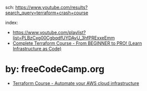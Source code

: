 sch: https://www.youtube.com/results?search_query=terraform+crash+course

index:
- https://www.youtube.com/playlist?list=PLBzCxg00CgbqdfUYDAvU_3hfPRExxeEmm
- [Complete Terraform Course - From BEGINNER to PRO! (Learn Infrastructure as Code)](https://youtu.be/7xngnjfIlK4)

# by: freeCodeCamp.org
- [Terraform Course - Automate your AWS cloud infrastructure](https://youtu.be/SLB_c_ayRMo)
